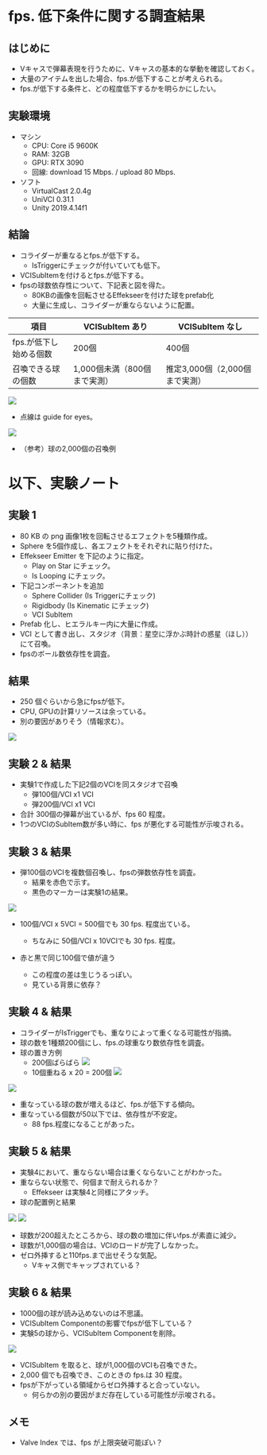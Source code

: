 # fps. 低下条件に関する調査結果

## はじめに

* Vキャスで弾幕表現を行うために、Vキャスの基本的な挙動を確認しておく。
* 大量のアイテムを出した場合、fps.が低下することが考えられる。
* fps.が低下する条件と、どの程度低下するかを明らかにしたい。

## 実験環境

* マシン
	* CPU: Core i5 9600K
	* RAM: 32GB
	* GPU: RTX 3090
	* 回線: download 15 Mbps. / upload 80 Mbps.
* ソフト
	* VirtualCast 2.0.4g
	* UniVCI 0.31.1
	* Unity 2019.4.14f1

## 結論

* コライダーが重なるとfps.が低下する。
	* IsTriggerにチェックが付いていても低下。
* VCISubItemを付けるとfps.が低下する。
* fpsの球数依存性について、下記表と図を得た。
	* 80KBの画像を回転させるEffekseerを付けた球をprefab化
	* 大量に生成し、コライダーが重ならないように配置。

|項目|VCISubItem あり|VCISubItem なし|
|---|--------------|--------------|
|fps.が低下し始める個数| 200個        | 400個         |
|召喚できる球の個数| 1,000個未満（800個まで実測） | 推定3,000個（2,000個まで実測） |

![](images/2021-05-16-16-01-20.png)
* 点線は guide for eyes。

![](images/2021-05-16-16-30-21.png)
* （参考）球の2,000個の召喚例

# 以下、実験ノート

## 実験 1

* 80 KB の png 画像1枚を回転させるエフェクトを5種類作成。
* Sphere を5個作成し、各エフェクトをそれぞれに貼り付けた。
* Effekseer Emitter を下記のように指定。
	* Play on Star にチェック。
	* Is Looping にチェック。
* 下記コンポーネントを追加
	* Sphere Collider (Is Triggerにチェック)
	* Rigidbody (Is Kinematic にチェック)
	* VCI SubItem
* Prefab 化し、ヒエラルキー内に大量に作成。
* VCI として書き出し、スタジオ（背景：星空に浮かぶ時計の惑星（ほし））にて召喚。
* fpsのボール数依存性を調査。

## 結果

* 250 個ぐらいから急にfpsが低下。
* CPU, GPUの計算リソースは余っている。
* 別の要因がありそう（情報求む）。

![](images/2021-05-15-03-07-13.png)

## 実験 2 & 結果

* 実験1で作成した下記2個のVCIを同スタジオで召喚
	* 弾100個/VCI x1 VCI
	* 弾200個/VCI x1 VCI
* 合計 300個の弾幕が出ているが、fps 60 程度。 
* 1つのVCIのSubItem数が多い時に、fps が悪化する可能性が示唆される。

## 実験 3 & 結果

* 弾100個のVCIを複数個召喚し、fpsの弾数依存性を調査。
	* 結果を赤色で示す。
	* 黒色のマーカーは実験1の結果。

![](images/2021-05-15-05-21-25.png)

* 100個/VCI x 5VCI = 500個でも 30 fps. 程度出ている。
	* ちなみに 50個/VCI x 10VCIでも 30 fps. 程度。

* 赤と黒で同じ100個で値が違う
	* この程度の差は生じうるっぽい。
	* 見ている背景に依存？

## 実験 4 & 結果

* コライダーがIsTriggerでも、重なりによって重くなる可能性が指摘。
* 球の数を1種類200個にし、fps.の球重なり数依存性を調査。
* 球の置き方例
	* 200個ばらばら
	![](images/2021-05-15-23-44-10.png)
	* 10個重ねる x 20 = 200個
	![](images/2021-05-15-23-45-14.png)

![](images/2021-05-15-23-39-00.png)

* 重なっている球の数が増えるほど、fps.が低下する傾向。
* 重なっている個数が50以下では、依存性が不安定。
	* 88 fps.程度になることがあった。

## 実験 5 & 結果

* 実験4において、重ならない場合は重くならないことがわかった。
* 重ならない状態で、何個まで耐えられるか？
	* Effekseer は実験4と同様にアタッチ。
* 球の配置例と結果

![](images/2021-05-16-01-27-08.png)
![](images/2021-05-16-00-30-58.png)

* 球数が200超えたところから、球の数の増加に伴いfps.が素直に減少。
* 球数が1,000個の場合は、VCIのロードが完了しなかった。
* ゼロ外挿すると110fps.まで出せそうな気配。
	* Vキャス側でキャップされている？

## 実験 6 & 結果

* 1000個の球が読み込めないのは不思議。
* VCISubItem Componentの影響でfpsが低下している？
* 実験5の球から、VCISubItem Componentを削除。

![](images/2021-05-16-16-01-20.png)

* VCISubItem を取ると、球が1,000個のVCIも召喚できた。
* 2,000 個でも召喚でき、このときの fps.は 30 程度。
* fpsが下がっている領域からゼロ外挿すると合っていない。
	* 何らかの別の要因がまだ存在している可能性が示唆される。

## メモ

* Valve Index では、fps が上限突破可能ぽい？